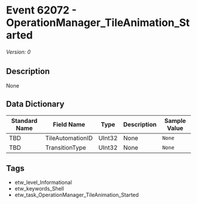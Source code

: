 # Event 62072 - OperationManager_TileAnimation_Started
###### Version: 0

## Description
None

## Data Dictionary
|Standard Name|Field Name|Type|Description|Sample Value|
|---|---|---|---|---|
|TBD|TileAutomationID|UInt32|None|`None`|
|TBD|TransitionType|UInt32|None|`None`|

## Tags
* etw_level_Informational
* etw_keywords_Shell
* etw_task_OperationManager_TileAnimation_Started